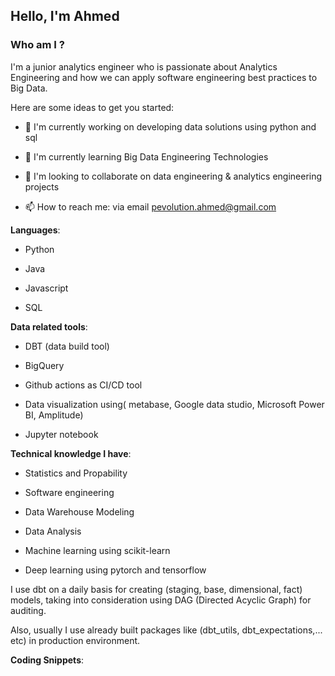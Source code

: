 ## Hello, I'm Ahmed 

### Who am I ?

I'm a junior analytics engineer who is passionate about Analytics Engineering and how we can apply software engineering best practices to Big Data.

Here are some ideas to get you started:

- 🔭 I'm currently working on developing data solutions using python and sql

- 🌱 I'm currently learning Big Data Engineering Technologies

- 👯 I'm looking to collaborate on data engineering & analytics engineering projects

- 📫 How to reach me: via email pevolution.ahmed@gmail.com

**Languages**:

- Python

- Java

- Javascript

- SQL

**Data related tools**:

- DBT (data build tool)

- BigQuery

- Github actions as CI/CD tool

- Data visualization using( metabase, Google data studio, Microsoft Power BI, Amplitude)

- Jupyter notebook

**Technical knowledge I have**:

- Statistics and Propability

- Software engineering

- Data Warehouse Modeling

- Data Analysis

- Machine learning using scikit-learn

- Deep learning using pytorch and tensorflow

I use dbt on a daily basis for creating (staging, base, dimensional, fact) models, taking into consideration using DAG (Directed Acyclic Graph) for auditing.

Also, usually I use already built packages like (dbt_utils, dbt_expectations,... etc) in production environment.


**Coding Snippets**:
<!--  
```

{% macro  extract_double_platform_properties(

platform_name,

 start_date=dbt_date.n_days_ago(90),

 end_date=dbt_date.today(),

 extra_filter="and 1=1"

) %}

  with first_platform_properties as (

    select 

      location_id as country_id,

      JSON_EXTRACT_SCALAR(event_properties, '$.Name') as event_name,

      count (distinct user_id) as number_users

    from 

      {{ source('amplitude_ios', 'events') }} 

    where 
      event_type = {{ platform_name}}
      and e_id is not null
      and date(start_time) between {{ start_date } and {{ end_date }}
      {{ extra_filter }}
    {{ dbt_utils.group_by(n=2) }}

  ),
  second_platform_properties as (
    select 
      e_id as event_id,
      JSON_EXTRACT_SCALAR(event_properties, '$.Name') as event_name,
      count (distinct user_id) as number_users
    from 
      {{ source('amplitude_android', 'events') }} 
    where 
      platform_type = {{ platform_name}}
      and e_id is not null
      and date(start_time) between {{ start_date } and {{ end_date }}
      {{ extra_filter }}
    {{ dbt_utils.group_by(n=2) }}

  ),

  all_names as (

    select * from platform_1

    union all 

    select * from platform_2

  ),

  all_names_sum as (
    select 
      event_id,
      event_name,
      sum(number_users) as number_users
    from
      all_names
    {{ dbt_utils.group_by(n=2) }}

  ),

  name_counts as(

    select 

      event_id,

      event_name, 

      row_number() over (partition by event_id order by number_users desc) as rownumber

    from 

      all_names_sum

  )

  select

    event_id,

    event_name

  from 

    name_counts

  where 

    rownumber = 1

{% endmacro %}

```
-->
